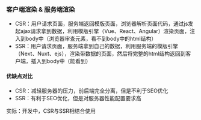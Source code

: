 ### 客户端渲染 & 服务端渲染

* CSR：用户请求页面，服务端返回模版页面，浏览器解析页面代码，通过js发起ajax请求拿到数据，利用模版引擎（Vue、React、Angular）渲染页面，注入到body中（浏览器审查元素，看不到body中的html结构）
* SSR：用户请求页面，服务端拿到自己的数据，利用服务端的模版引擎（Next、Nuxt、ejs），渲染带数据的页面，然后将完整的html结构返回到客户端，插入到body中（能看到）

#### 优缺点对比

* CSR：减轻服务器的压力，前后端完全分离，但是不利于SEO优化
* SSR：有利于SEO优化，但是对服务器性能配置要求高

实际：开发中，CSR与SSR相结合使用



